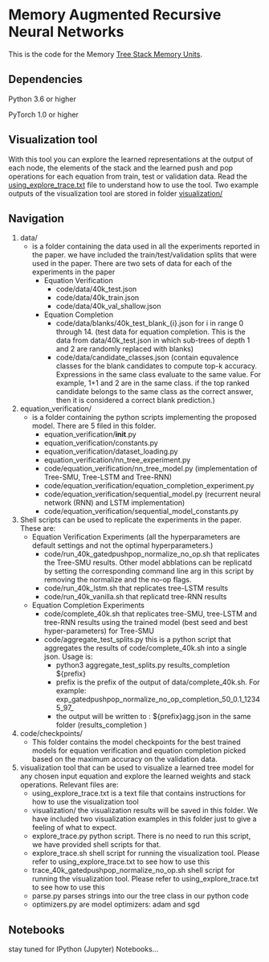 # Memory Augmented Recursive Neural Networks

This is the code for the Memory [Tree Stack Memory Units](https://arxiv.org/abs/1911.01545).

## Dependencies
Python 3.6 or higher

PyTorch 1.0 or higher

## Visualization tool
With this tool you can explore the learned representations at the output of each node, the elements of the stack and the learned push and pop operations for each equation from train, test or validation data. Read the [using_explore_trace.txt](https://github.com/ForoughA/recursiveMemNet/blob/master/using_explore_trace.txt) file to understand how to use the tool. Two example outputs of the visualization tool are stored in folder [visualization/](https://github.com/ForoughA/recursiveMemNet/tree/master/visualization)

## Navigation
1. data/ 
    * is a folder containing the data used in all the experiments reported in the paper. we have included the train/test/validation splits that were used in the paper. There are two sets of data for each of the experiments in the paper
        - Equation Verification
            - code/data/40k_test.json 
            - code/data/40k_train.json
            - code/data/40k_val_shallow.json
        - Equation Completion
            - code/data/blanks/40k_test_blank_{i}.json for i in range 0 through 14. (test data for equation completion. This is the data from data/40k_test.json in which sub-trees of depth 1 and 2 are randomly replaced with blanks)
            - code/data/candidate_classes.json (contain equvalence classes for the blank candidates to compute top-k accuracy. Expressions in the same class evaluate to the same value. For example, 1+1 and 2 are in the same class. if the top ranked candidate belongs to the same class as the correct answer, then it is considered a correct blank prediction.)
2. equation_verification/
    * is a folder containing the python scripts implementing the proposed model. There are 5 filed in this folder.
        - equation_verification/__init__.py
        - equation_verification/constants.py
        - equation_verification/dataset_loading.py
        - equation_verification/nn_tree_experiment.py
        - code/equation_verification/nn_tree_model.py (implementation of Tree-SMU, Tree-LSTM and Tree-RNN)
        - code/equation_verification/equation_completion_experiment.py
        - code/equation_verification/sequential_model.py (recurrent neural network (RNN) and LSTM implementation)
        - code/equation_verification/sequential_model_constants.py
3. Shell scripts can be used to replicate the experiments in the paper. These are:
    * Equation Verification Experiments (all the hyperparameters are default settings and not the optimal hyperparameters.)
        - code/run_40k_gatedpushpop_normalize_no_op.sh that replicates the Tree-SMU results. Other model abblations can be replicatd by setting the corresponding command line arg in this script by removing the normalize and the no-op flags.
        - code/run_40k_lstm.sh that replicates tree-LSTM results 
        - code/run_40k_vanilla.sh that replicatd tree-RNN results 
    * Equation Completion Experiments
        - code/complete_40k.sh that replicates tree-SMU, tree-LSTM and tree-RNN results using the trained model (best seed and best hyper-parameters) for Tree-SMU
        - code/aggregate_test_splits.py this is a python script that aggregates the results of code/complete_40k.sh into a single json. Usage is:
            * python3 aggregate_test_splits.py results_completion  ${prefix}
            * prefix is the prefix of the output of data/complete_40k.sh. For example: exp_gatedpushpop_normalize_no_op_completion_50_0.1_12345_97_
            * the output will be written to : ${prefix}agg.json in the same folder (results_completion ) 
4. code/checkpoints/ 
    * This folder contains the model checkpoints for the best trained models for equation verification and equation completion picked based on the maximum accuracy on the validation data.
5. visualization tool that can be used to visualize a learned tree model for any chosen input equation and explore the learned weights and stack operations. Relevant files are:
    - using_explore_trace.txt is a text file that contains instructions for how to use the visualization tool
    - visualization/ the visualization results will be saved in this folder. We have included two visualization examples in this folder just to give a feeling of what to expect. 
    - explore_trace.py python script. There is no need to run this script, we have provided shell scripts for that.
    - explore_trace.sh shell script for running the visualization tool. Please refer to using_explore_trace.txt to see how to use this
    - trace_40k_gatedpushpop_normalize_no_op.sh shell script for running the visualization tool. Please refer to using_explore_trace.txt to see how to use this
    - parse.py parses strings into our the tree class in our python code
    - optimizers.py are model optimizers: adam and sgd

## Notebooks
stay tuned for IPython (Jupyter) Notebooks...

